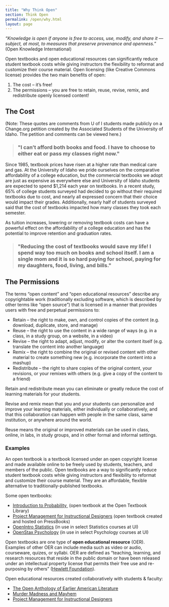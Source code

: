 ```yaml
---
title: "Why Think Open"
section: Think Open
permalink: /open/why.html
layout: page
---
```


*“Knowledge is open if anyone is free to access, use, modify, and share it — subject, at most, to measures that preserve provenance and openness.”* (Open Knowledge International)

Open textbooks and open educational resources can significantly reduce student textbook costs while giving instructors the flexibility to reformat and customize their course material. Open licensing (like Creative Commons license) provides the two main benefits of open:

1. The cost – it’s free!
2. The permissions – you are free to retain, reuse, revise, remix, and redistribute openly licensed content!

## The Cost

(Note: These quotes are comments from U of I students made publicly on a Change.org petition created by the Associated Students of the University of Idaho. The petition and comments can be viewed here.)

>### "I can’t afford both books and food. I have to choose to either eat or pass my classes right now." 

Since 1985, textbook prices have risen at a higher rate than medical care and gas. At the University of Idaho we pride ourselves on the comparative affordability of a college education, but the commercial textbooks we adopt are just as expensive as everywhere else and University of Idaho students are expected to spend $1,214 each year on textbooks. In a recent study, 65% of college students surveyed had decided to go without their required textbooks due to cost, and nearly all expressed concern that their choice would impact their grades. Additionally, nearly half of students surveyed said that the cost of textbooks impacted how many classes they took each semester.

As tuition increases, lowering or removing textbook costs can have a powerful effect on the affordability of a college education and has the potential to improve retention and graduation rates.

>### "Reducing the cost of textbooks would save my life! I spend way too much on books and school itself. I am a single mom and it is so hard paying for school, paying for my daughters, food, living, and bills."

## The Permissions

The terms “open content” and “open educational resources” describe any copyrightable work (traditionally excluding software, which is described by other terms like “open source”) that is licensed in a manner that provides users with free and perpetual permissions to:

- Retain – the right to make, own, and control copies of the content (e.g. download, duplicate, store, and manage)
- Reuse – the right to use the content in a wide range of ways (e.g. in a class, in a study group, on a website, in a video)
- Revise – the right to adapt, adjust, modify, or alter the content itself (e.g. translate the content into another language)
- Remix – the right to combine the original or revised content with other material to create something new (e.g. incorporate the content into a mashup)
- Redistribute – the right to share copies of the original content, your revisions, or your remixes with others (e.g. give a copy of the content to a friend)

Retain and redistribute mean you can eliminate or greatly reduce the cost of learning materials for your students.

Revise and remix mean that you and your students can personalize and improve your learning materials, either individually or collaboratively, and that this collaboration can happen with people in the same class, same institution, or anywhere around the world.

Reuse means the original or improved materials can be used in class, online, in labs, in study groups, and in other formal and informal settings.

### Examples

An open textbook is a textbook licensed under an open copyright license and made available online to be freely used by students, teachers, and members of the public. Open textbooks are a way to significantly reduce student textbook costs while giving instructors and flexibility to reformat and customize their course material. They are an affordable, flexible alternative to traditionally-published textbooks.

Some open textbooks:

* [Introduction to Probability ](https://open.umn.edu/opentextbooks/BookDetail.aspx?bookId=21) (open textbook at the Open Textbook Library)
* [Project Management for Instructional Designers](https://pm4id.pressbooks.com/) (open textbook created and hosted on PressBooks)
* [OpenIntro Statistics](https://www.openintro.org/stat/textbook.php) (in use in select Statistics courses at UI)
* [OpenStax Psychology](https://openstax.org/details/books/psychology) (in use in select Psychology courses at UI)

Open textbooks are one type of **open educational resource** (OER). Examples of other OER can include media such as video or audio, courseware, quizes, or syllabi. OER are defined as “teaching, learning, and research resources that reside in the public domain or have been released under an intellectual property license that permits their free use and re-purposing by others” ([Hewlett Foundation](http://www.hewlett.org/programs/education/open-educational-resources)).

Open educational resources created collaboratively with students & faculty:

* [The Open Anthology of Earlier American Literature](https://openamlit.pressbooks.com/)
* [Murder Madness and Mayhem](https://en.wikipedia.org/wiki/Wikipedia:WikiProject_Murder_Madness_and_Mayhem)
* [Project Management for Instructional Designers](https://pm4id.pressbooks.com/)

